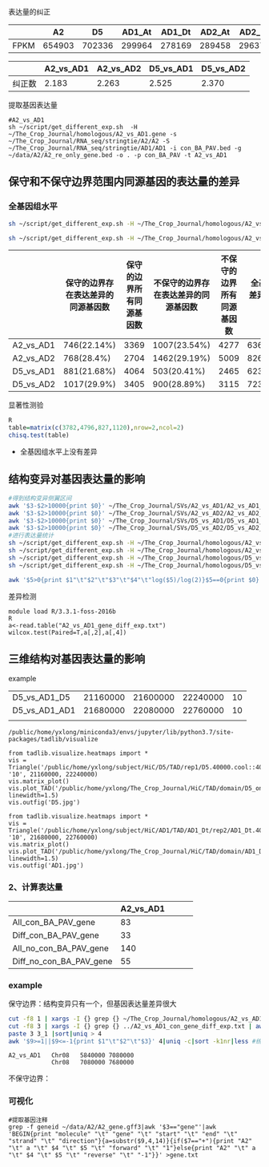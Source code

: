 

表达量的纠正

|      | A2     | D5     | AD1_At | AD1_Dt | AD2_At | AD2_Dt |
| ---- | ------ | ------ | ------ | ------ | ------ | ------ |
| FPKM | 654903 | 702336 | 299964 | 278169 | 289458 | 296373 |

|        | A2_vs_AD1 | A2_vs_AD2 | D5_vs_AD1 | D5_vs_AD2 |
| ------ | --------- | --------- | --------- | --------- |
| 纠正数 | 2.183     | 2.263     | 2.525     | 2.370     |

提取基因表达量

```
#A2_vs_AD1
sh ~/script/get_different_exp.sh  -H ~/The_Crop_Journal/homologous/A2_vs_AD1.gene -s ~/The_Crop_Journal/RNA_seq/stringtie/A2/A2 -S ~/The_Crop_Journal/RNA_seq/stringtie/AD1/AD1 -i con_BA_PAV.bed -g ~/data/A2/A2_re_only_gene.bed -o . -p con_BA_PAV -t A2_vs_AD1

```



## 保守和不保守边界范围内同源基因的表达量的差异

### 全基因组水平

```bash
sh ~/script/get_different_exp.sh -H ~/The_Crop_Journal/homologous/A2_vs_AD1.gene -s ~/The_Crop_Journal/RNA_seq/stringtie/A2/A2 -S ~/The_Crop_Journal/RNA_seq/stringtie/AD1/AD1 -i A2_vs_AD1_con_boundary.txt -g ~/data/A2/A2_re_only_gene.bed -o . -p A2_vs_AD1_con -t A2_vs_AD1	#统计保守的基因表达量差异

sh ~/script/get_different_exp.sh -H ~/The_Crop_Journal/homologous/A2_vs_AD1.gene -s ~/The_Crop_Journal/RNA_seq/stringtie/A2/A2 -S ~/The_Crop_Journal/RNA_seq/stringtie/AD1/AD1 -i A2_vs_AD1_no_con_boundary.txt -g ~/data/A2/A2_re_only_gene.bed -o . -p A2_vs_AD1_con -t A2_vs_AD1	#统计不保守的基因表达量差异
```



|           | 保守的边界存在表达差异的同源基因数 | 保守的边界所有同源基因数 | 不保守的边界存在表达差异的同源基因数 | 不保守的边界所有同源基因数 | 全基因组所有存在表达差异的同源基因/总同源基因 |
| --------- | ---------------------------------- | ------------------------ | ------------------------------------ | -------------------------- | --------------------------------------------- |
| A2_vs_AD1 | 746(22.14%)                        | 3369                     | 1007(23.54%)                         | 4277                       | 6360/27467(23.15%)                            |
| A2_vs_AD2 | 768(28.4%)                         | 2704                     | 1462(29.19%)                         | 5009                       | 8263/27697(29.83%)                            |
| D5_vs_AD1 | 881(21.68%)                        | 4064                     | 503(20.41%)                          | 2465                       | 6231/28570(21.81%)                            |
| D5_vs_AD2 | 1017(29.9%)                        | 3405                     | 900(28.89%)                          | 3115                       | 7236/28582(25.32%)                            |

显著性测验

```R
R
table=matrix(c(3782,4796,827,1120),nrow=2,ncol=2)
chisq.test(table)
```

+ 全基因组水平上没有差异

## 结构变异对基因表达量的影响

```bash
#得到结构变异侧翼区间
awk '$3-$2>10000{print $0}' ~/The_Crop_Journal/SVs/A2_vs_AD1/A2_vs_AD1_A2_SV.bed |awk '{print $1"\t"$2-10000"\t"$2}{print $1"\t"$3"\t"$3+10000}' |sort -k1,1 -k2,3n >A2_vs_AD1_10K_SV.bed
awk '$3-$2>10000{print $0}' ~/The_Crop_Journal/SVs/A2_vs_AD2/A2_vs_AD2_all_SV_A2.bed |awk '{print $1"\t"$2-10000"\t"$2}{print $1"\t"$3"\t"$3+10000}' |sort -k1,1 -k2,3n >A2_vs_AD2_10K_SV.bed
awk '$3-$2>10000{print $0}' ~/The_Crop_Journal/SVs/D5_vs_AD1/D5_vs_AD1_all_D5_SV.bed |awk '{print $1"\t"$2-10000"\t"$2}{print $1"\t"$3"\t"$3+10000}' |sort -k1,1 -k2,3n >D5_vs_AD1_10K_SV.bed
awk '$3-$2>10000{print $0}' ~/The_Crop_Journal/SVs/D5_vs_AD2/D5_vs_AD2_all_D5_SV.bed |awk '{print $1"\t"$2-10000"\t"$2}{print $1"\t"$3"\t"$3+10000}' |sort -k1,1 -k2,3n >D5_vs_AD2_10K_SV.bed
#进行表达量统计
sh ~/script/get_different_exp.sh -H ~/The_Crop_Journal/homologous/A2_vs_AD1.gene -s ~/The_Crop_Journal/RNA_seq/stringtie/A2/A2 -S ~/The_Crop_Journal/RNA_seq/stringtie/AD1/AD1 -i A2_vs_AD1_10K_SV.bed -g ~/data/A2/A2_re_only_gene.bed -o . -p A2_vs_AD1 -t A2_vs_AD1
sh ~/script/get_different_exp.sh -H ~/The_Crop_Journal/homologous/A2_vs_AD2.gene -s ~/The_Crop_Journal/RNA_seq/stringtie/A2/A2 -S ~/The_Crop_Journal/RNA_seq/stringtie/AD2/AD2 -i A2_vs_AD2_10K_SV.bed -g ~/data/A2/A2_re_only_gene.bed -o . -p A2_vs_AD2 -t A2_vs_AD2
sh ~/script/get_different_exp.sh -H ~/The_Crop_Journal/homologous/D5_vs_AD1.gene -s ~/The_Crop_Journal/RNA_seq/stringtie/D5/D5 -S ~/The_Crop_Journal/RNA_seq/stringtie/AD1/AD1 -i D5_vs_AD1_10K_SV.bed -g ~/data/D5/D5_re_only_gene.bed -o . -p D5_vs_AD1 -t D5_vs_AD1
sh ~/script/get_different_exp.sh -H ~/The_Crop_Journal/homologous/D5_vs_AD2.gene -s ~/The_Crop_Journal/RNA_seq/stringtie/D5/D5 -S ~/The_Crop_Journal/RNA_seq/stringtie/AD2/AD2 -i D5_vs_AD2_10K_SV.bed -g ~/data/D5/D5_re_only_gene.bed -o . -p D5_vs_AD2 -t D5_vs_AD2

awk '$5>0{print $1"\t"$2"\t"$3"\t"$4"\t"log($5)/log(2)}$5==0{print $0}' SV_flanking_gene_diff_exp.txt |sort -k5n |awk '{print $5}' >vis.txt
```

差异检测

```
module load R/3.3.1-foss-2016b
R
a<-read.table("A2_vs_AD1_gene_diff_exp.txt")
wilcox.test(Paired=T,a[,2],a[,4])
```

## 三维结构对基因表达量的影响



example

|               |          |          |          |      |
| ------------- | -------- | -------- | -------- | ---- |
| D5_vs_AD1_D5  | 21160000 | 21600000 | 22240000 | 10   |
| D5_vs_AD1_AD1 | 21680000 | 22080000 | 22760000 | 10   |
|               |          |          |          |      |

```
/public/home/yxlong/miniconda3/envs/jupyter/lib/python3.7/site-packages/tadlib/visualize

from tadlib.visualize.heatmaps import *
vis = Triangle('/public/home/yxlong/subject/HiC/D5/TAD/rep1/D5.40000.cool::40000', '10', 21160000, 22240000)
vis.matrix_plot()
vis.plot_TAD('/public/home/yxlong/The_Crop_Journal/HiC/TAD/domain/D5_only_TAD.txt', linewidth=1.5)
vis.outfig('D5.jpg')

from tadlib.visualize.heatmaps import *
vis = Triangle('/public/home/yxlong/subject/HiC/AD1/TAD/AD1_Dt/rep2/AD1_Dt.40000.cool::40000', '10', 21680000, 22760000)
vis.matrix_plot()
vis.plot_TAD('/public/home/yxlong/The_Crop_Journal/HiC/TAD/domain/AD1_Dt_only_TAD.txt', linewidth=1.5)
vis.outfig('AD1.jpg')
```



### 2、计算表达量

|                         | A2_vs_AD1 |      |      |      |
| ----------------------- | --------- | ---- | ---- | ---- |
| All_con_BA_PAV_gene     | 83        |      |      |      |
| Diff_con_BA_PAV_gene    | 33        |      |      |      |
| All_no_con_BA_PAV_gene  | 140       |      |      |      |
| Diff_no_con_BA_PAV_gene | 55        |      |      |      |



### example

保守边界：结构变异只有一个，但基因表达量差异很大

```bash
cut -f8 1 | xargs -I {} grep {} ~/The_Crop_Journal/homologous/A2_vs_AD1.gene | cut -f1 | xargs -I {} grep {} 1 > 3	#寻找同源基因
cut -f8 3 | xargs -I {} grep {} ../A2_vs_AD1_con_gene_diff_exp.txt | awk '{print $5}' > 3_1	#计算表达量
paste 3 3_1 |sort|uniq > 4
awk '$9>=1||$9<=-1{print $1"\t"$2"\t"$3}' 4|uniq -c|sort -k1nr|less	#统计每个边界存在的差异表达基因的数目
```

```
A2_vs_AD1	Chr08	5840000	7080000	
			Chr08	7080000	7680000
```

不保守边界：

### 可视化

```
#提取基因注释
grep -f geneid ~/data/A2/A2_gene.gff3|awk '$3=="gene"'|awk 'BEGIN{print "molecule" "\t" "gene" "\t" "start" "\t" "end" "\t" "strand" "\t" "direction"}{a=substr($9,4,14)}{if($7=="+"){print "A2" "\t" a "\t" $4 "\t" $5 "\t" "forward" "\t" "1"}else{print "A2" "\t" a "\t" $4 "\t" $5 "\t" "reverse" "\t" "-1"}}' >gene.txt
```

